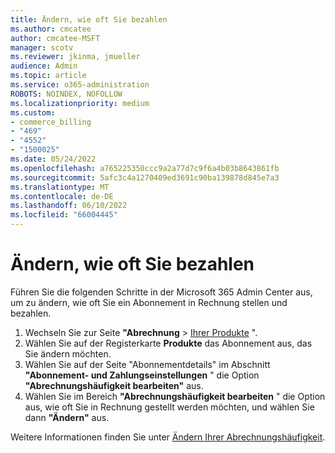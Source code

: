```yaml
---
title: Ändern, wie oft Sie bezahlen
ms.author: cmcatee
author: cmcatee-MSFT
manager: scotv
ms.reviewer: jkinma, jmueller
audience: Admin
ms.topic: article
ms.service: o365-administration
ROBOTS: NOINDEX, NOFOLLOW
ms.localizationpriority: medium
ms.custom:
- commerce_billing
- "469"
- "4552"
- "1500025"
ms.date: 05/24/2022
ms.openlocfilehash: a765225350ccc9a2a77d7c9f6a4b03b8643861fb
ms.sourcegitcommit: 5afc3c4a1270409ed3691c90ba139878d845e7a3
ms.translationtype: MT
ms.contentlocale: de-DE
ms.lasthandoff: 06/10/2022
ms.locfileid: "66004445"
---
```

# <a name="change-how-often-you-pay"></a>Ändern, wie oft Sie bezahlen

Führen Sie die folgenden Schritte in der Microsoft 365 Admin Center aus, um zu ändern, wie oft Sie ein Abonnement in Rechnung stellen und bezahlen.

1. Wechseln Sie zur Seite **"Abrechnung** > [Ihrer Produkte](https://admin.microsoft.com/AdminPortal/Home?ref=subscriptions) ".
2. Wählen Sie auf der Registerkarte **Produkte** das Abonnement aus, das Sie ändern möchten.
3. Wählen Sie auf der Seite "Abonnementdetails" im Abschnitt **"Abonnement- und Zahlungseinstellungen** " die Option **"Abrechnungshäufigkeit bearbeiten"** aus.
4. Wählen Sie im Bereich **"Abrechnungshäufigkeit bearbeiten** " die Option aus, wie oft Sie in Rechnung gestellt werden möchten, und wählen Sie dann **"Ändern"** aus.

Weitere Informationen finden Sie unter [Ändern Ihrer Abrechnungshäufigkeit](https://docs.microsoft.com/microsoft-365/commerce/billing-and-payments/change-payment-frequency).

